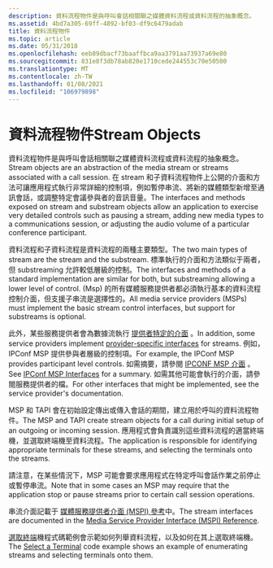 ```yaml
---
description: 資料流程物件是與呼叫會話相關聯之媒體資料流程或資料流程的抽象概念。
ms.assetid: 4bd7a305-69ff-4892-bf03-df9c6479adab
title: 資料流程物件
ms.topic: article
ms.date: 05/31/2018
ms.openlocfilehash: eeb89dbacf73baaffbca9aa3791aa73937a69e80
ms.sourcegitcommit: 831e8f3db78ab820e1710cede244553c70e50500
ms.translationtype: MT
ms.contentlocale: zh-TW
ms.lasthandoff: 01/08/2021
ms.locfileid: "106979898"
---
```

# <a name="stream-objects"></a><span data-ttu-id="2d43c-103">資料流程物件</span><span class="sxs-lookup"><span data-stu-id="2d43c-103">Stream Objects</span></span>

<span data-ttu-id="2d43c-104">資料流程物件是與呼叫會話相關聯之媒體資料流程或資料流程的抽象概念。</span><span class="sxs-lookup"><span data-stu-id="2d43c-104">Stream objects are an abstraction of the media stream or streams associated with a call session.</span></span> <span data-ttu-id="2d43c-105">在 stream 和子資料流程物件上公開的介面和方法可讓應用程式執行非常詳細的控制項，例如暫停串流、將新的媒體類型新增至通訊會話，或調整特定會議參與者的音訊音量。</span><span class="sxs-lookup"><span data-stu-id="2d43c-105">The interfaces and methods exposed on stream and substream objects allow an application to exercise very detailed controls such as pausing a stream, adding new media types to a communications session, or adjusting the audio volume of a particular conference participant.</span></span>

<span data-ttu-id="2d43c-106">資料流程和子資料流程是資料流程的兩種主要類型。</span><span class="sxs-lookup"><span data-stu-id="2d43c-106">The two main types of stream are the stream and the substream.</span></span> <span data-ttu-id="2d43c-107">標準執行的介面和方法類似于兩者，但 substreaming 允許較低層級的控制。</span><span class="sxs-lookup"><span data-stu-id="2d43c-107">The interfaces and methods of a standard implementation are similar for both, but substreaming allowing a lower level of control.</span></span> <span data-ttu-id="2d43c-108"> (Msp) 的所有媒體服務提供者都必須執行基本的資料流程控制介面，但支援子串流是選擇性的。</span><span class="sxs-lookup"><span data-stu-id="2d43c-108">All media service providers (MSPs) must implement the basic stream control interfaces, but support for substreams is optional.</span></span>

<span data-ttu-id="2d43c-109">此外，某些服務提供者會為數據流執行 [提供者特定的介面](provider-specific-interfaces.md) 。</span><span class="sxs-lookup"><span data-stu-id="2d43c-109">In addition, some service providers implement [provider-specific interfaces](provider-specific-interfaces.md) for streams.</span></span> <span data-ttu-id="2d43c-110">例如，IPConf MSP 提供參與者層級的控制項。</span><span class="sxs-lookup"><span data-stu-id="2d43c-110">For example, the IPConf MSP provides participant level controls.</span></span> <span data-ttu-id="2d43c-111">如需摘要，請參閱 [IPCONF MSP 介面](ipconf-msp-interfaces.md) 。</span><span class="sxs-lookup"><span data-stu-id="2d43c-111">See [IPConf MSP Interfaces](ipconf-msp-interfaces.md) for a summary.</span></span> <span data-ttu-id="2d43c-112">如需其他可能會執行的介面，請參閱服務提供者的檔。</span><span class="sxs-lookup"><span data-stu-id="2d43c-112">For other interfaces that might be implemented, see the service provider's documentation.</span></span>

<span data-ttu-id="2d43c-113">MSP 和 TAPI 會在初始設定傳出或傳入會話的期間，建立用於呼叫的資料流程物件。</span><span class="sxs-lookup"><span data-stu-id="2d43c-113">The MSP and TAPI create stream objects for a call during initial setup of an outgoing or incoming session.</span></span> <span data-ttu-id="2d43c-114">應用程式會負責識別這些資料流程的適當終端機，並選取終端機至資料流程。</span><span class="sxs-lookup"><span data-stu-id="2d43c-114">The application is responsible for identifying appropriate terminals for these streams, and selecting the terminals onto the streams.</span></span>

<span data-ttu-id="2d43c-115">請注意，在某些情況下，MSP 可能會要求應用程式在特定呼叫會話作業之前停止或暫停串流。</span><span class="sxs-lookup"><span data-stu-id="2d43c-115">Note that in some cases an MSP may require that the application stop or pause streams prior to certain call session operations.</span></span>

<span data-ttu-id="2d43c-116">串流介面記載于 [媒體服務提供者介面 (MSPI) 參考](media-service-provider-interface-mspi-reference.md)中。</span><span class="sxs-lookup"><span data-stu-id="2d43c-116">The stream interfaces are documented in the [Media Service Provider Interface (MSPI) Reference](media-service-provider-interface-mspi-reference.md).</span></span>

<span data-ttu-id="2d43c-117">[選取終端](select-a-terminal.md)機程式碼範例會示範如何列舉資料流程，以及如何在其上選取終端機。</span><span class="sxs-lookup"><span data-stu-id="2d43c-117">The [Select a Terminal](select-a-terminal.md) code example shows an example of enumerating streams and selecting terminals onto them.</span></span>

 

 



